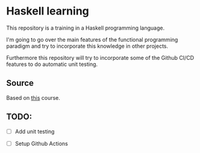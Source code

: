 # Haskell learning

This repository is a training in a Haskell programming language.

I'm going to go over the main features of the functional programming paradigm and try to incorporate this knowledge in other projects.

Furthermore this repository will try to incorporate some of the Github CI/CD features to do automatic unit testing.

## Source

Based on [this](https://www.seas.upenn.edu/~cis194/spring13/lectures.html) course.

## TODO:

- [ ] Add unit testing

- [ ] Setup Github Actions 